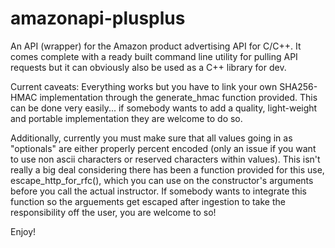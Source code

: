 amazonapi-plusplus
==================

An API (wrapper) for the Amazon product advertising API for C/C++. It comes complete with a ready built command line utility for pulling API requests but it can obviously also be used as a C++ library for dev.

Current caveats: Everything works but you have to link your own SHA256-HMAC implementation through the generate_hmac function provided. This can be done very easily... if somebody wants to add a quality, light-weight and portable implementation they are welcome to do so. 

Additionally, currently you must make sure that all values going in as "optionals" are either properly percent encoded (only an issue if you want to use non ascii characters or reserved characters within values). This isn't really a big deal considering there has been a function provided for this use, escape_http_for_rfc(), which you can use on the constructor's arguments before you call the actual instructor. If somebody wants to integrate this function so the arguements get escaped after ingestion to take the responsibility off the user, you are welcome to so! 

Enjoy!
